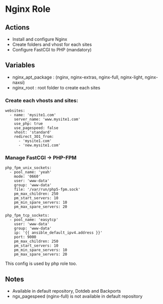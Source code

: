 Nginx Role
==========

Actions
-------
- Install and configure Nginx
- Create folders and vhost for each sites
- Configure FastCGI to PHP (mandatory)

Variables
---------
- nginx\_apt\_package : (nginx, nginx-extras, nginx-full, nginx-light, nginx-naxsi)
- nginx\_root : root folder to create each sites

### Create each vhosts and sites: 
	websites:
	  - name: 'mysite1.com'
	    server_name: 'www.mysite1.com'
	    use_php: true
	    use_pagespeed: false
	    vhost: 'standard'
	    redirect_3O1_from:
	      - 'mysite1.com'
	      - 'new.mysite1.com'

### Manage FastCGI -> PHP-FPM

	php_fpm_unix_sockets:
	  - pool_name: 'yeah'
	    mode: '0660'
	    user: 'www-data'
	    group: 'www-data'
	    file: '/var/run/php5-fpm.sock'
	    pm_max_children: 250
	    pm_start_servers: 10
	    pm_min_spare_servers: 10
	    pm_max_spare_servers: 20
	
	php_fpm_tcp_sockets:
	  - pool_name: 'easytcp'
	    user: 'www-data'
	    group: 'www-data' 
	    ip: '{{ ansible_default_ipv4.address }}'
	    port: 9000
	    pm_max_children: 250
	    pm_start_servers: 10
	    pm_min_spare_servers: 10
	    pm_max_spare_servers: 20

This config is used by php role too.

Notes
-----
- Available in default repository, Dotdeb and Backports
- ngx\_pagespeed (nginx-full) is not available in default repository
